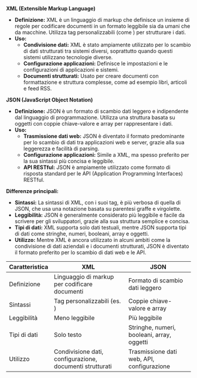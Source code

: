 **XML (Extensible Markup Language)**

  

- **Definizione:** XML è un linguaggio di markup che definisce un insieme di regole per codificare documenti in un formato leggibile sia da umani che da macchine. Utilizza tag personalizzabili (come <nome> </nome>) per strutturare i dati.
- **Uso:**
    - **Condivisione dati:** XML è stato ampiamente utilizzato per lo scambio di dati strutturati tra sistemi diversi, soprattutto quando questi sistemi utilizzano tecnologie diverse.
    - **Configurazione applicazioni:** Definisce le impostazioni e le configurazioni di applicazioni e sistemi.
    - **Documenti strutturati:** Usato per creare documenti con formattazione e struttura complesse, come ad esempio libri, articoli e feed RSS.

  

**JSON (JavaScript Object Notation)**

  

- **Definizione:** JSON è un formato di scambio dati leggero e indipendente dal linguaggio di programmazione. Utilizza una struttura basata su oggetti con coppie chiave-valore e array per rappresentare i dati.
- **Uso:**
    - **Trasmissione dati web:** JSON è diventato il formato predominante per lo scambio di dati tra applicazioni web e server, grazie alla sua leggerezza e facilità di parsing.
    - **Configurazione applicazioni:** Simile a XML, ma spesso preferito per la sua sintassi più concisa e leggibile.
    - **API RESTful:** JSON è ampiamente utilizzato come formato di risposta standard per le API (Application Programming Interfaces) RESTful.

  

**Differenze principali:**

  

- **Sintassi:** La sintassi di XML, con i suoi tag, è più verbosa di quella di JSON, che usa una notazione basata su parentesi graffe e virgolette.
- **Leggibilità:** JSON è generalmente considerato più leggibile e facile da scrivere per gli sviluppatori, grazie alla sua struttura semplice e concisa.
- **Tipi di dati:** XML supporta solo dati testuali, mentre JSON supporta tipi di dati come stringhe, numeri, booleani, array e oggetti.
- **Utilizzo:** Mentre XML è ancora utilizzato in alcuni ambiti come la condivisione di dati aziendali e i documenti strutturati, JSON è diventato il formato preferito per lo scambio di dati web e le API.

|Caratteristica|XML|JSON|
|---|---|---|
|Definizione|Linguaggio di markup per codificare documenti|Formato di scambio dati leggero|
|Sintassi|Tag personalizzabili (es. <nome> </nome>)|Coppie chiave-valore e array|
|Leggibilità|Meno leggibile|Più leggibile|
|Tipi di dati|Solo testo|Stringhe, numeri, booleani, array, oggetti|
|Utilizzo|Condivisione dati, configurazione, documenti strutturati|Trasmissione dati web, API, configurazione|
